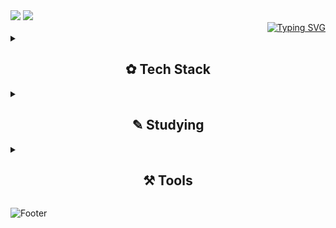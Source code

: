 
<img src="https://capsule-render.vercel.app/api?type=rounded&color=7BD1D2&height=100&width=1000&section=header&text=%E2%8A%B1My%20GitHub%20Profile%E2%8A%B0%20&fontSize=30&fontColor=FFFFFF&fontAlign=50" />


<img src="https://capsule-render.vercel.app/api?type=venom&color=ECEFF1&height=200&section=header&text=Hwang%20hye%20won&fontSize=70"/>

<div align="right">
<a href="https://git.io/typing-svg"><img src="https://readme-typing-svg.demolab.com?font=footlight MT light&pause=1000&random=false&width=435&lines=Hello,+World!" alt="Typing SVG" /></a>
</div>



<details>
<summary>
<h2 align="center"> ✿ Tech Stack </h2>
</summary>
<br>
<div align="center">
<img src="https://img.shields.io/badge/html5-91DDCF.svg?style=for-the-badge&logo=html5&logoColor=E34F26" /><img src="https://img.shields.io/badge/css3-91DDCF.svg?style=for-the-badge&logo=css3&logoColor=1572B6" /><img src="https://img.shields.io/badge/javascript-91DDCF.svg?style=for-the-badge&logo=javascript&logoColor=F7DF1E" />
</div>
</details>

<details>
<summary>
<h2 align="center"> ✎ Studying  </h2>
</summary>
  <br>
<div align="center">
<img src="https://img.shields.io/badge/spring-F7F9F2.svg?style=for-the-badge&logo=spring&logoColor=1572B6" />
</div>
</details>


<details>
  <summary>
<h2 align="center"> ⚒ Tools  </h2>
    </summary>
    <br>
<div align="center">
<img src="https://img.shields.io/badge/github-E8C5E5.svg?style=for-the-badge&logo=github&logoColor=181717" /><img src="https://img.shields.io/badge/eclipseide-E8C5E5.svg?style=for-the-badge&logo=eclipseide&logoColor=2C2255" /><img src="https://img.shields.io/badge/androidstudio-E8C5E5.svg?style=for-the-badge&logo=androidstudio&logoColor=3DDC84" /><img src="https://img.shields.io/badge/dbeaver-E8C5E5.svg?style=for-the-badge&logo=dbeaver&logoColor=382923" /><img src="https://img.shields.io/badge/sublimetext-E8C5E5.svg?style=for-the-badge&logo=sublimetext&logoColor=FF9800" /><img src="https://img.shields.io/badge/adobephotoshop-E8C5E5.svg?style=for-the-badge&logo=adobephotoshop&logoColor=31A8FF" />
</div>
</details>




![Footer](https://capsule-render.vercel.app/api?type=waving&color=0:ECEFF1,100:7BD1D2&height=200&section=footer)
